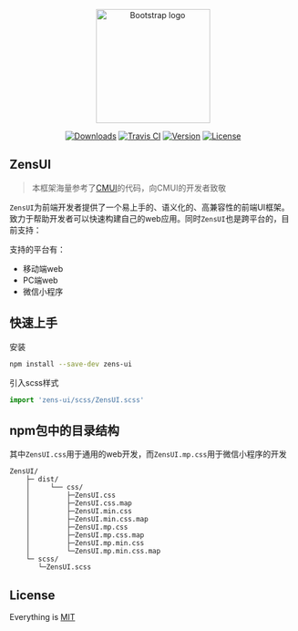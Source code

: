 <p align="center">
  <a href="https://github.com/ZensFE/ZensUI">
    <img src="http://cdn.zens.asia/cms/img/1537356182e28014bc.png" alt="Bootstrap logo" width=200 height=200>
  </a>
  <p align="center">
    <a href="https://npmcharts.com/compare/zens-ui?minimal=true"><img src="https://img.shields.io/npm/dm/zens-ui.svg" alt="Downloads"></a>
    <a href="https://travis-ci.com/ZensFE/ZensUI"><img src="https://api.travis-ci.com/ZensFE/ZensUI.svg?branch=master" alt="Travis CI"></a>
    <a href="https://www.npmjs.com/package/zens-ui"><img src="https://img.shields.io/npm/v/zens-ui.svg" alt="Version"></a>
    <a href="https://www.npmjs.com/package/zens-ui"><img src="https://img.shields.io/npm/l/zens-ui.svg" alt="License"></a>
  </p>
</p>

## ZensUI
>本框架海量参考了[CMUI](https://github.com/tgoufe/CyanMapleDesign)的代码，向CMUI的开发者致敬

`ZensUI`为前端开发者提供了一个易上手的、语义化的、高兼容性的前端UI框架。致力于帮助开发者可以快速构建自己的web应用。同时`ZensUI`也是跨平台的，目前支持：

支持的平台有：
 * 移动端web
 * PC端web
 * 微信小程序


## 快速上手
安装
```bash
npm install --save-dev zens-ui
```

引入scss样式
```javascript
import 'zens-ui/scss/ZensUI.scss'
```

## npm包中的目录结构
其中`ZensUI.css`用于通用的web开发，而`ZensUI.mp.css`用于微信小程序的开发
```
ZensUI/
    ├─ dist/                                           
    │     └── css/                      
    │         ├─ZensUI.css 
    │         ├─ZensUI.css.map
    │         ├─ZensUI.min.css
    │         ├─ZensUI.min.css.map 
    │         ├─ZensUI.mp.css
    │         ├─ZensUI.mp.css.map
    │         ├─ZensUI.mp.min.css
    │         └─ZensUI.mp.min.css.map    
    └─ scss/ 
       └─ZensUI.scss  
```

## License
Everything is [MIT](https://en.wikipedia.org/wiki/MIT_License)

